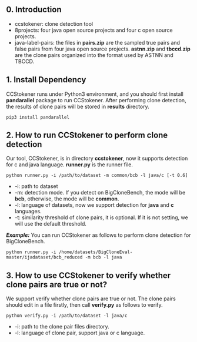 <h2>0. Introduction</h2>

* ccstokener: clone detection tool
* 8projects: four java open source projects and four c open source projects.
* java-label-pairs: the files in **pairs.zip** are the sampled true pairs and false pairs from four java open source projects. **astnn.zip** and **tbccd.zip** are the clone pairs organized into the format used by ASTNN and TBCCD.

<h2>1. Install Dependency</h2>

CCStokener runs under Python3 environment, and you should first install **pandarallel** package to run CCStokener. After performing clone detection, the results of clone pairs will be stored in **results** directory.
    
    pip3 install pandarallel

<h2>2. How to run CCStokener to perform clone detection</h2>

Our tool, CCStokener, is in directory **ccstokener**, now it supports detection for c and java language. **runner.py** is the runner file.

    python runner.py -i /path/to/dataset -m common/bcb -l java/c [-t 0.6]

* -i: path to dataset
* -m: detection mode. If you detect on BigCloneBench, the mode will be **bcb**, otherwise, the mode will be **common**.
* -l: language of datasets, now we support detection for **java** and **c** languages.
* -t: similarity threshold of clone pairs, it is optional. If it is not setting, we will use the default threshold.

***_Example:_*** You can run CCStokener as follows to perform clone detection for BigCloneBench.

    python runner.py -i /home/datasets/BigCloneEval-master/ijadataset/bcb_reduced -m bcb -l java



<h2>3. How to use CCStokener to verify whether clone pairs are true or not? </h2>

We support verify whether clone pairs are true or not. The clone pairs should edit in a file firstly, then call **verify.py** as follows to verify. 

    python verify.py -i /path/to/dataset -l java/c

* -i: path to the clone pair files directory.
* -l: language of clone pair, support java or c language.